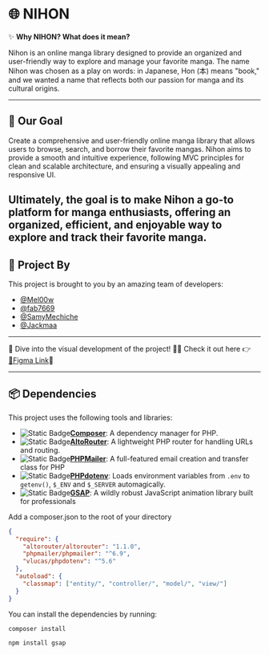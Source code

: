 # 🌐 **NIHON**

✨ **Why NIHON? What does it mean?**

Nihon is an online manga library designed to provide an organized and user-friendly way to explore and manage your favorite manga. The name Nihon was chosen as a play on words: in Japanese, Hon (本) means "book," and we wanted a name that reflects both our passion for manga and its cultural origins.

---

## 🚀 **Our Goal**

Create a comprehensive and user-friendly online manga library that allows users to browse, search, and borrow their favorite mangas. Nihon aims to provide a smooth and intuitive experience, following MVC principles for clean and scalable architecture, and ensuring a visually appealing and responsive UI.

## Ultimately, the goal is to make Nihon a go-to platform for manga enthusiasts, offering an organized, efficient, and enjoyable way to explore and track their favorite manga.

## 👥 **Project By**

This project is brought to you by an amazing team of developers:

- [@Mel00w](https://github.com/Mel00w)
- [@fab7669](https://github.com/fab7669)
- [@SamyMechiche](https://github.com/SamyMechiche)
- [@Jackmaa](https://github.com/Jackmaa)

---

🚀 Dive into the visual development of the project! 🎨✨ Check it out here 👉 [🔗Figma Link](https://www.figma.com/design/tXuyhVI6Gn2KWWSWEsT6Ws/Nihon?node-id=0-1&t=lASsIPRIr4MPBp68-1)👀

---

## 📦 **Dependencies**

This project uses the following tools and libraries:

- ![Static Badge](https://img.shields.io/badge/composer-dependency_manager-blue)**[Composer](https://getcomposer.org/)**: A dependency manager for PHP.
- ![Static Badge](https://img.shields.io/badge/altorouter-router-green)**[AltoRouter](https://github.com/dannyvankooten/AltoRouter)**: A lightweight PHP router for handling URLs and routing.
- ![Static Badge](https://img.shields.io/badge/phpmailer-mailer-green)**[PHPMailer](https://github.com/PHPMailer/PHPMailer)**: A full-featured email creation and transfer class for PHP
- ![Static Badge](https://img.shields.io/badge/phpdotenv-envvraiables-green)**[PHPdotenv](https://packagist.org/packages/vlucas/phpdotenv)**: Loads environment variables from `.env` to `getenv()`, `$_ENV` and `$_SERVER` automagically.
- ![Static Badge](https://img.shields.io/badge/GSAP-jsanimation-green)**[GSAP](https://gsap.com/)**: A wildly robust JavaScript animation library built for professionals

Add a composer.json to the root of your directory

```json
{
  "require": {
    "altorouter/altorouter": "1.1.0",
    "phpmailer/phpmailer": "^6.9",
    "vlucas/phpdotenv": "^5.6"
  },
  "autoload": {
    "classmap": ["entity/", "controller/", "model/", "view/"]
  }
}
```

You can install the dependencies by running:

```bash
composer install
```

```bash
npm install gsap
```

